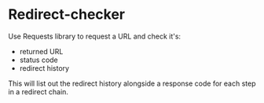 # Redirect-checker

Use Requests library to request a URL and check it's: 
- returned URL 
- status code
- redirect history

This will list out the redirect history alongside a response code for each step in a redirect chain.